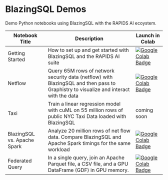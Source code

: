 # BlazingSQL Demos
Demo Python notebooks using BlazingSQL with the RAPIDS AI ecoystem.

| Notebook Title | Description |Launch in Colab|
|----------------|----------------|----------------|
| Getting Started | How to set up and get started with BlazingSQL and the RAPIDS AI suite |[![Google Colab Badge](https://colab.research.google.com/assets/colab-badge.svg)](https://colab.research.google.com/github/BlazingDB/bsql-demos/blob/master/colab_notebooks/blazingsql_demo.ipynb)|
| Netflow | Query 65M rows of network security data (netflow) with BlazingSQL and then pass to Graphistry to visualize and interact with the data |[![Google Colab Badge](https://colab.research.google.com/assets/colab-badge.svg)](https://colab.research.google.com/github/BlazingDB/bsql-demos/blob/master/colab_notebooks/graphistry_netflow_demo.ipynb)|
| Taxi | Train a linear regression model with cuML on 55 million rows of public NYC Taxi Data loaded with BlazingSQL |coming soon|
| BlazingSQL vs. Apache Spark | Analyze 20 million rows of net flow data. Compare BlazingSQL and Apache Spark timings for the same workload |[![Google Colab Badge](https://colab.research.google.com/assets/colab-badge.svg)](https://colab.research.google.com/github/BlazingDB/bsql-demos/blob/master/colab_notebooks/vs_pyspark_netflow.ipynb)|
| Federated Query | In a single query, join an Apache Parquet file, a CSV file, and a GPU DataFrame (GDF) in GPU memory. |[![Google Colab Badge](https://colab.research.google.com/assets/colab-badge.svg)](https://colab.research.google.com/github/BlazingDB/bsql-demos/blob/master/colab_notebooks/federated_query_demo.ipynb)|
